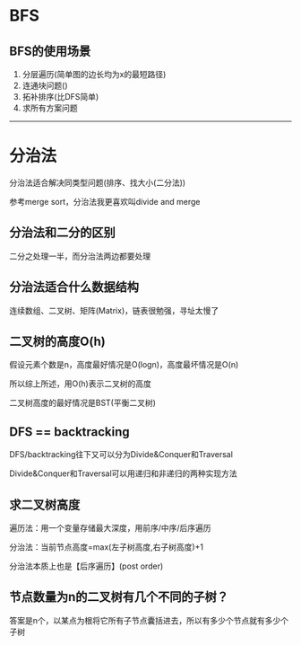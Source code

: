 # BFS

## BFS的使用场景

1. 分层遍历(简单图的边长均为x的最短路径)
2. 连通块问题()
3. 拓补排序(比DFS简单)
4. 求所有方案问题

---

# 分治法

分治法适合解决同类型问题(排序、找大小(二分法))

参考merge sort，分治法我更喜欢叫divide and merge

## 分治法和二分的区别

二分之处理一半，而分治法两边都要处理

## 分治法适合什么数据结构

连续数组、二叉树、矩阵(Matrix)，链表很勉强，寻址太慢了

## 二叉树的高度O(h)

假设元素个数是n，高度最好情况是O(logn)，高度最坏情况是O(n)

所以综上所述，用O(h)表示二叉树的高度

二叉树高度的最好情况是BST(平衡二叉树)

## DFS == backtracking

DFS/backtracking往下又可以分为Divide&Conquer和Traversal

Divide&Conquer和Traversal可以用递归和非递归的两种实现方法

## 求二叉树高度

遍历法：用一个变量存储最大深度，用前序/中序/后序遍历

分治法：当前节点高度=max(左子树高度,右子树高度)+1

分治法本质上也是【后序遍历】(post order)

## 节点数量为n的二叉树有几个不同的子树？

答案是n个，以某点为根将它所有子节点囊括进去，所以有多少个节点就有多少个子树
